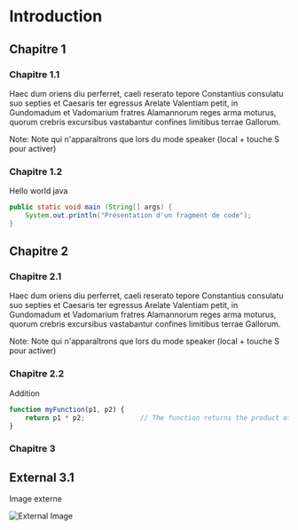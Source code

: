 # Introduction




## Chapitre 1


### Chapitre 1.1

Haec dum oriens diu perferret, caeli reserato tepore Constantius consulatu suo septies et Caesaris ter egressus Arelate Valentiam petit, in Gundomadum et Vadomarium fratres Alamannorum reges arma moturus, quorum crebris excursibus vastabantur confines limitibus terrae Gallorum.

Note: Note qui n'apparaîtrons que lors du mode speaker (local + touche S pour activer)


### Chapitre 1.2

Hello world java

```java
public static void main (String[] args) {
    System.out.println("Présentation d'un fragment de code");
}
```



## Chapitre 2


### Chapitre 2.1

Haec dum oriens diu perferret, caeli reserato tepore Constantius consulatu suo septies et Caesaris ter egressus Arelate Valentiam petit, in Gundomadum et Vadomarium fratres Alamannorum reges arma moturus, quorum crebris excursibus vastabantur confines limitibus terrae Gallorum.

Note: Note qui n'apparaîtrons que lors du mode speaker (local + touche S pour activer)


### Chapitre 2.2

Addition

```js
function myFunction(p1, p2) {
    return p1 * p2;              // The function returns the product of p1 and p2
}
```



### Chapitre 3


## External 3.1
Image externe

![External Image](https://s3.amazonaws.com/static.slid.es/logo/v2/slides-symbol-512x512.png)
